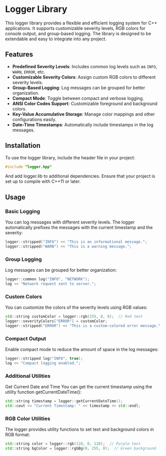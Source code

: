 # Logger Library

This logger library provides a flexible and efficient logging system for C++ applications. It supports customizable severity levels, RGB colors for console output, and group-based logging. The library is designed to be extendable and easy to integrate into any project.

## Features

- **Predefined Severity Levels**: Includes common log levels such as `INFO`, `WARN`, `ERROR`, etc.
- **Customizable Severity Colors**: Assign custom RGB colors to different severity levels.
- **Group-Based Logging**: Log messages can be grouped for better organization.
- **Compact Mode**: Toggle between compact and verbose logging.
- **ANSI Color Codes Support**: Customizable foreground and background colors.
- **Key-Value Accumulative Storage**: Manage color mappings and other configurations easily.
- **Date-Time Timestamps**: Automatically include timestamps in the log messages.

## Installation

To use the logger library, include the header file in your project:

```cpp
#include "logger.hpp"
```

And add logger.lib to additional dependencies. Ensure that your project is set up to compile with C++11 or later.

## Usage
### Basic Logging
You can log messages with different severity levels. The logger automatically prefixes the messages with the current timestamp and the severity:

```cpp
logger::stripped("INFO") << "This is an informational message.";
logger::stripped("WARN") << "This is a warning message.";
```

### Group Logging
Log messages can be grouped for better organization:

```cpp
logger::common log("INFO", "NETWORK");
log << "Network request sent to server.";
```

### Custom Colors
You can customize the colors of the severity levels using RGB values:

```cpp
std::string customColor = logger::rgb(255, 0, 0);  // Red text
logger::severityColors["ERROR"] = customColor;
logger::stripped("ERROR") << "This is a custom-colored error message.";
```

### Compact Output
Enable compact mode to reduce the amount of space in the log messages:

```cpp
logger::stripped log("INFO", true);
log << "Compact logging enabled.";
```

### Additional Utilities
Get Current Date and Time
You can get the current timestamp using the utility function getCurrentDateTime():

```cpp
std::string timestamp = logger::getCurrentDateTime();
std::cout << "Current Timestamp: " << timestamp << std::endl;
```

### RGB Color Utilities
The logger provides utility functions to set text and background colors in RGB format:

```cpp
std::string color = logger::rgb(128, 0, 128);  // Purple text
std::string bgColor = logger::rgbBg(0, 255, 0);  // Green background
```